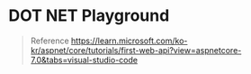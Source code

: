 # DOT NET Playground

> Reference
> https://learn.microsoft.com/ko-kr/aspnet/core/tutorials/first-web-api?view=aspnetcore-7.0&tabs=visual-studio-code


